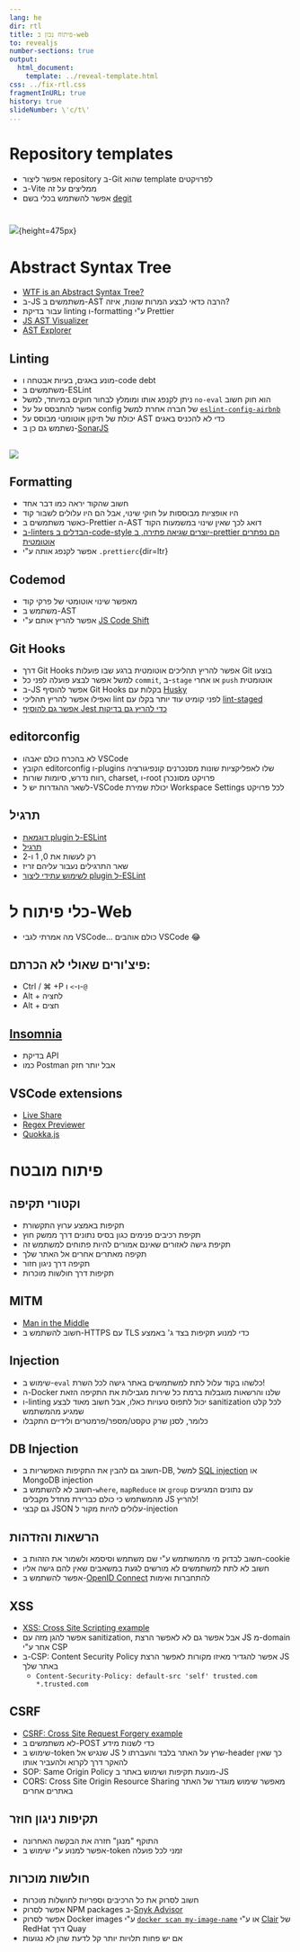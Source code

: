 ```yaml
---
lang: he
dir: rtl
title: פיתוח נכון ב-web
to: revealjs
number-sections: true
output:
  html_document:
    template: ../reveal-template.html
css: ../fix-rtl.css
fragmentInURL: true
history: true
slideNumber: \'c/t\'
...
```


# Repository templates

- אפשר ליצור repository ב-Git שהוא template לפרויקטים
- ב-Vite ממליצים על זה
- אפשר להשתמש בכלי בשם [degit](https://github.com/Rich-Harris/degit)

#

![](https://s-media-cache-ak0.pinimg.com/736x/17/57/e6/1757e69fe79e220b9cdd0775231894a8.jpg){height=475px}

# Abstract Syntax Tree

- [WTF is an Abstract Syntax Tree?](https://www.youtube.com/watch?v=mi6DoxNEN6w)
- ב-JS משתמשים ב-AST הרבה כדאי לבצע המרות שונות, איזה?
- עבור בדיקת linting ו-formatting ע"י Prettier
- [JS AST Visualizer](https://resources.jointjs.com/demos/javascript-ast)
- [AST Explorer](https://astexplorer.net)

## Linting

- מונע באגים, בעיות אבטחה ו-code debt
- משתמשים ב-ESLint
- ניתן לקנפג אותו ומומלץ לבחור חוקים במיוחד, למשל `no-eval` הוא חוק חשוב
- אפשר להתבסס על על config של חברה אחרת למשל [`eslint-config-airbnb`](https://github.com/airbnb/javascript/tree/master/packages/eslint-config-airbnb-base/rules)
- יכולת של תיקון אוטומטי מבוסס על AST כדי לא להכניס באגים
- נשתמש גם כן ב-[SonarJS](https://github.com/SonarSource/eslint-plugin-sonarjs)

##

![](https://cbsnews3.cbsistatic.com/hub/i/r/2015/06/11/d36658bd-3547-4254-8e03-7ef21e45d456/thumbnail/1200x630/edb694e5131b2460bee6ef6badbf8e84/alexa-meade.jpg)

## Formatting

- חשוב שהקוד יראה כמו דבר אחד
- היו אופציות מבוססות על חוקי שינוי, אבל הם היו עלולים לשבור קוד
- כאשר משתמשים ב-Prettier ה-AST דואג לכך שאין שינוי במשמעות הקוד
- [ב-linters הבדלים ב-code-style יוצרים שגיאה פתירה, ב-prettier הם נפתרים אוטומטית](https://prettier.io/docs/en/comparison.html)
- אפשר לקנפג אותה ע"י `.prettierc`{dir=ltr}

## Codemod

- מאפשר שינוי אוטומטי של פרקי קוד
- משתמש ב-AST
- אפשר להריץ אותם ע"י [JS Code Shift](https://github.com/facebook/jscodeshift#transform-module)

## Git Hooks

- דרך Git Hooks אפשר להריץ תהליכים אוטומטית ברגע שבו פועלות Git בוצעו
- למשל אפשר לבצע פועלה לפני כל `commit`, ב-`stage` או אחרי `push` אוטומטית
- ב-JS אפשר להוסיף Git Hooks בקלות עם [Husky](https://github.com/typicode/husky)
- ואפילו אפשר להריץ תהליכי lint לפני קומיט עוד יותר בקלו עם [lint-staged](https://github.com/okonet/lint-staged)
- [אפשר גם להוסיף Jest כדי להריץ גם בדיקות](https://benmccormick.org/2017/02/26/running-jest-tests-before-each-git-commit/)

## editorconfig

- לא בהכרח כולם יאבהו VSCode
- הקובץ editorconfig ו-plugins שלו לאפליקציות שונות מסנכרנים קונפיגורציה
- רווח נדרש, סיומות שורות, charset, ו-root פרויקט מסונכרן
- לשאר ההגדרות יש ל-VSCode יכולת שמירת Workspace Settings לכל פרויקט

## תרגיל

- [דוגמאת plugin ל-ESLint](https://gist.github.com/bjrnt/2bd3fecd7c842f5813a2#file-no-full-fp-lib-js)
- [תרגיל](https://github.com/kentcdodds/asts-workshop/#setup)
- רק לעשות את 0, 1 ו-2
- שאר התרגילים נעבור עליהם זריז
- [לשימוש עתידי ליצור plugin ל-ESLint](https://medium.com/@bjrnt/creating-an-eslint-plugin-87f1cb42767f)

# כלי פיתוח ל-Web

- מה אמרתי לגבי VSCode... כולם אוהבים VSCode 😂

## פיצ'ורים שאולי לא הכרתם:

- Ctrl / ⌘ +P ו-`>` ו-`@`
- Alt + לחציה
- Alt + חצים

## [Insomnia](https://insomnia.rest)

- בדיקת API
- כמו Postman אבל יותר חזק

## VSCode extensions

- [Live Share](https://marketplace.visualstudio.com/items?itemName=MS-vsliveshare.vsliveshare)
- [Regex Previewer](https://marketplace.visualstudio.com/items?itemName=chrmarti.regex)
- [Quokka.js](https://marketplace.visualstudio.com/items?itemName=WallabyJs.quokka-vscode&ref=hackernoon.com)

# פיתוח מובטח

## וקטורי תקיפה

- תקיפות באמצע ערוץ התקשורת
- תקיפת רכיבים פנימים כגון בסיס נתונים דרך ממשק חוץ
- תקיפת גישה לאזורים שאינם אמורים להיות פתוחים למשתמש זה
- תקיפה מאתרים אחרים אל האתר שלך
- תקיפה דרך ניגון חזור
- תקיפות דרך חולשות מוכרות

## MITM

- [Man in the Middle](https://www.hacksplaining.com/exercises/unencrypted-communication)
- חשוב להשתמש ב-HTTPS עם TLS כדי למנוע תקיפות בצד ג' באמצע

## Injection

- שימוש ב-`eval` כלשהו בקוד עלול לתת למשתמשים באתר גישה לכל השרת!
- ה-Docker שלנו והרשאות מוגבלות ברמת כל שירות מגבילות את התקיפה הזאת
- ו-linting יכול לתפוס טעויות כאלו, אבל חשוב מאוד לבצע sanitization לכל קלט שמגיע מהמשתמש
- כלומר, לסנן שרק טקסט/מספר/פרמטרים ולידיים התקבלו

## DB Injection

- חשוב גם להבין את התקיפות האפשריות ב-DB, למשל [SQL injection](https://www.hacksplaining.com/exercises/sql-injection) או MongoDB injection
- חשוב לא להשתמש ב-`where`, `mapReduce` או `group` עם נתונים המגיעים מהמשתמש כי כולם כברירת מחדל מקבלים JS להריץ!
- גם קבצי JSON עלולים להיות מקור ל-injection

## הרשאות והזדהות

- חשוב לבדוק מי מהמשתמש ע"י שם משתמש וסיסמא ולשמור את הזהות ב-cookie
- חשוב לא לתת למשתמשים לא מורשים לגעת במשאבים שאין להם גישה אליו
- אפשר להשתמש ב-[OpenID Connect](https://connect2id.com/learn/openid-connect) להתחברות ואימות

## XSS

- [XSS: Cross Site Scripting example](https://www.hacksplaining.com/exercises/xss-stored)
- אפשר להגן מזה עם sanitization, אבל אפשר גם לא לאפשר הרצת JS מ-domain אחר ע"י CSP
- ב-CSP: Content Security Policy אפשר להגדיר מאיזו מקורות לאפשר הרצת JS באתר שלך
  - `Content-Security-Policy: default-src 'self' trusted.com *.trusted.com`

## CSRF

- [CSRF: Cross Site Request Forgery example](https://www.hacksplaining.com/exercises/csrf)
- לא משתמשים ב-POST כדי לשנות מידע
- שימוש ב-token שנגיש אל JS שרץ על האתר בלבד והעברתו ל-header כך שאין להאקר דרך לקרוא ולהעביר אותו
- SOP: Same Origin Policy מונעת תקיפות ושימוש באתר ב-JS
- CORS: Cross Site Origin Resource Sharing מאפשר שימוש מוגדר של האתר באתרים אחרים

## תקיפות ניגון חוזר

- התוקף "מנגן" חזרה את הבקשה האחרונה
- אפשר למנוע ע"י שימוש ב-token זמני לכל פועלה

## חולשות מוכרות

- חשוב לסרוק את כל הרכיבים וספריות לחושלות מוכרות
- אפשר לסרוק NPM packages ב-[Snyk Advisor](https://snyk.io/advisor/)
- אפשר לסרוק Docker images ע"י [`docker scan my-image-name`](https://snyk.io/learn/docker-security-scanning/) או ע"י [Clair](https://www.redhat.com/en/topics/containers/what-is-clair) של RedHat דרך Quay
- אם יש פחות תלויות יותר קל לדעת שהן לא נגועות
